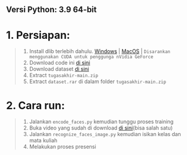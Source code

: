 ## Versi Python: 3.9 64-bit

# 1. Persiapan:
> 1. Install dlib terlebih dahulu. [Windows](https://learnopencv.com/install-dlib-on-windows/) | [MacOS](https://learnopencv.com/install-dlib-on-macos/) | `Disarankan menggunakan CUDA untuk penggunga nVidia GeForce`
> 2. Download code ini [di sini](https://codeload.github.com/alanrizky/tugasakhir/zip/refs/heads/main)
> 3. Download dataset [di sini](https://drive.google.com/file/d/1DyQ3GCoutfiRdqcq7G5M58yKG2jK77-3/view?usp=sharing)
> 4. Extract ```tugasakhir-main.zip```
> 5. Extract ```dataset.rar``` di dalam folder ```tugasakhir-main.zip```

# 2. Cara run:
> 1. Jalankan ```encode_faces.py``` kemudian tunggu proses training
> 2. Buka video yang sudah di download [di sini](https://drive.google.com/drive/folders/1TEKo4B6eELFuCETQGvKQaHPAQ9muRJq6)(bisa salah satu)
> 3. Jalankan ```recognize_faces_image.py``` kemudian isikan kelas dan mata kuliah
> 4. Melakukan proses presensi
